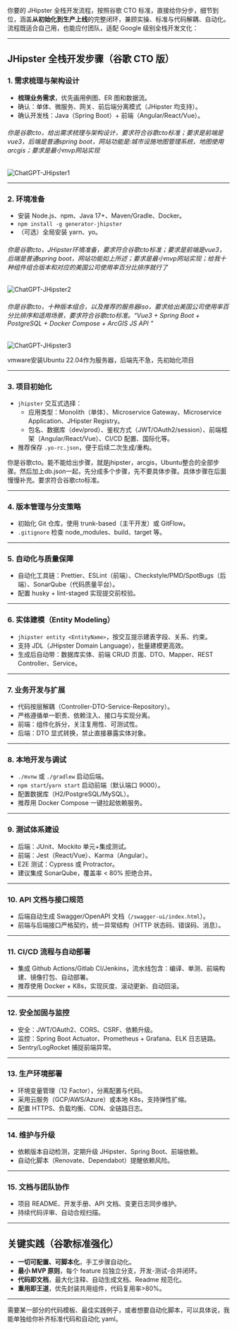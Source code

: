 你要的 JHipster 全栈开发流程，按照谷歌 CTO 标准，直接给你分步，细节到位，涵盖**从初始化到生产上线**的完整闭环，兼顾实操、标准与代码解耦、自动化。流程既适合自己用，也能应付团队，适配 Google 级别全栈开发文化：

------

## JHipster 全栈开发步骤（谷歌 CTO 版）

### 1. 需求梳理与架构设计

- **梳理业务需求**，优先画用例图、ER 图和数据流。
- 确认：单体、微服务、网关、前后端分离模式（JHipster 均支持）。
- 确认开发栈：Java（Spring Boot）+ 前端（Angular/React/Vue）。

###### 你是谷歌cto，给出需求梳理与架构设计，要求符合谷歌cto标准；要求是前端是vue3，后端是普通spring boot，网站功能是:城市设施地图管理系统，地图使用arcgis；要求是最小mvp网站实现

![ChatGPT-JHipster1](vue可视化项目1.0.3-基于JHipster进行全栈开发.assets/ChatGPT-JHipster1.png)



------

### 2. 环境准备

- 安装 Node.js、npm、Java 17+、Maven/Gradle、Docker。
- `npm install -g generator-jhipster`
- （可选）全局安装 yarn、yo。

###### 你是谷歌cto，JHipster环境准备，要求符合谷歌cto标准；要求是前端是vue3，后端是普通spring boot，网站功能如上所述；要求是最小mvp网站实现；给我十种组件组合版本和对应的美国公司使用率百分比排序就行了

![ChatGPT-JHipster2](vue可视化项目1.0.3-基于JHipster进行全栈开发.assets/ChatGPT-JHipster2.png)

###### 你是谷歌cto，十种版本组合，以及推荐的服务器iso，要求给出美国公司使用率百分比排序和适用场景，要求符合谷歌cto标准。“Vue3 + Spring Boot + PostgreSQL + Docker Compose + ArcGIS JS API ”



![ChatGPT-JHipster3](vue可视化项目1.0.3-基于JHipster进行全栈开发.assets/ChatGPT-JHipster3.png)



vmware安装Ubuntu 22.04作为服务器，后端先不急，先初始化项目





------

### 3. 项目初始化

- `jhipster` 交互式选择：
  - 应用类型：Monolith（单体）、Microservice Gateway、Microservice Application、JHipster Registry。
  - 包名、数据库（dev/prod）、鉴权方式（JWT/OAuth2/session）、前端框架（Angular/React/Vue）、CI/CD 配置、国际化等。
- 推荐保存 `.yo-rc.json`，便于后续二次生成/重构。

你是谷歌cto。能不能给出步骤，就是jhipster，arcgis，Ubuntu整合的全部步骤。然后加上db.json一起，先分成多个步骤，先不要具体步骤。具体步骤在后面慢慢补充。要求符合谷歌cto标准。



------

### 4. 版本管理与分支策略

- 初始化 Git 仓库，使用 trunk-based（主干开发）或 GitFlow。
- `.gitignore` 检查 node_modules、build、target 等。

------

### 5. 自动化与质量保障

- 自动化工具链：Prettier、ESLint（前端）、Checkstyle/PMD/SpotBugs（后端）、SonarQube（代码质量平台）。
- 配置 husky + lint-staged 实现提交前校验。

------

### 6. 实体建模（Entity Modeling）

- `jhipster entity <EntityName>`，按交互提示建表字段、关系、约束。
- 支持 JDL（JHipster Domain Language），批量建模更高效。
- 生成后自动带：数据库实体、前端 CRUD 页面、DTO、Mapper、REST Controller、Service。

------

### 7. 业务开发与扩展

- 代码按层解耦（Controller-DTO-Service-Repository）。
- 严格遵循单一职责、依赖注入、接口与实现分离。
- 前端：组件化拆分，关注复用性、可测试性。
- 后端：DTO 显式转换，禁止直接暴露实体对象。

------

### 8. 本地开发与调试

- `./mvnw` 或 `./gradlew` 启动后端。
- `npm start`/`yarn start` 启动前端（默认端口 9000）。
- 配置数据库（H2/PostgreSQL/MySQL）。
- 推荐用 Docker Compose 一键拉起依赖服务。

------

### 9. 测试体系建设

- 后端：JUnit、Mockito 单元+集成测试。
- 前端：Jest（React/Vue）、Karma（Angular）。
- E2E 测试：Cypress 或 Protractor。
- 建议集成 SonarQube，覆盖率 < 80% 拒绝合并。

------

### 10. API 文档与接口规范

- 后端自动生成 Swagger/OpenAPI 文档（`/swagger-ui/index.html`）。
- 前端与后端接口严格契约，统一异常结构（HTTP 状态码、错误码、消息）。

------

### 11. CI/CD 流程与自动部署

- 集成 Github Actions/Gitlab CI/Jenkins，流水线包含：编译、单测、前端构建、镜像打包、自动部署。
- 推荐使用 Docker + K8s，实现灰度、滚动更新、自动回滚。

------

### 12. 安全加固与监控

- 安全：JWT/OAuth2、CORS、CSRF、依赖升级。
- 监控：Spring Boot Actuator、Prometheus + Grafana、ELK 日志链路。
- Sentry/LogRocket 捕捉前端异常。

------

### 13. 生产环境部署

- 环境变量管理（12 Factor），分离配置与代码。
- 采用云服务（GCP/AWS/Azure）或本地 K8s，支持弹性扩缩。
- 配置 HTTPS、负载均衡、CDN、全链路日志。

------

### 14. 维护与升级

- 依赖版本自动检测，定期升级 JHipster、Spring Boot、前端依赖。
- 自动化脚本（Renovate、Dependabot）提醒依赖风险。

------

### 15. 文档与团队协作

- 项目 README、开发手册、API 文档、变更日志同步维护。
- 持续代码评审、自动合规扫描。

------

## 关键实践（谷歌标准强化）

- **一切可配置、可脚本化**，手工步骤自动化。
- **最小 MVP 原则**，每个 feature 拉独立分支，开发-测试-合并闭环。
- **代码即文档**，最大化注释、自动生成文档、Readme 规范化。
- **重用即王道**，优先封装共用组件，代码复用率>80%。

------

需要某一部分的代码模板、最佳实践例子，或者想要自动化脚本，可以具体说，我能单独给你补齐标准代码和自动化 yaml。